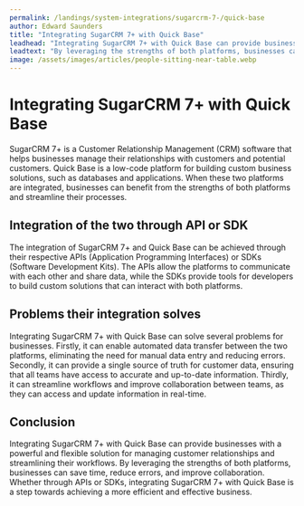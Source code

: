 ```yaml
---
permalink: /landings/system-integrations/sugarcrm-7-/quick-base
author: Edward Saunders
title: "Integrating SugarCRM 7+ with Quick Base"
leadhead: "Integrating SugarCRM 7+ with Quick Base can provide businesses with a powerful and flexible solution for managing customer relationships and streamlining their workflows"
leadtext: "By leveraging the strengths of both platforms, businesses can save time, reduce errors, and improve collaboration. Whether through APIs or SDKs, integrating SugarCRM 7+ with Quick Base is a step towards achieving a more efficient and effective business."
image: /assets/images/articles/people-sitting-near-table.webp
---
```

<div class="arttext">    <h1>Integrating SugarCRM 7+ with Quick Base</h1>
    <p>SugarCRM 7+ is a Customer Relationship Management (CRM) software that helps businesses manage their relationships with customers and potential customers. Quick Base is a low-code platform for building custom business solutions, such as databases and applications. When these two platforms are integrated, businesses can benefit from the strengths of both platforms and streamline their processes.</p>
    <h2>Integration of the two through API or SDK</h2>
    <p>The integration of SugarCRM 7+ and Quick Base can be achieved through their respective APIs (Application Programming Interfaces) or SDKs (Software Development Kits). The APIs allow the platforms to communicate with each other and share data, while the SDKs provide tools for developers to build custom solutions that can interact with both platforms. </p>
    <h2>Problems their integration solves</h2>
    <p> Integrating SugarCRM 7+ with Quick Base can solve several problems for businesses. Firstly, it can enable automated data transfer between the two platforms, eliminating the need for manual data entry and reducing errors. Secondly, it can provide a single source of truth for customer data, ensuring that all teams have access to accurate and up-to-date information. Thirdly, it can streamline workflows and improve collaboration between teams, as they can access and update information in real-time. </p>
    <h2>Conclusion</h2>
    <p>Integrating SugarCRM 7+ with Quick Base can provide businesses with a powerful and flexible solution for managing customer relationships and streamlining their workflows. By leveraging the strengths of both platforms, businesses can save time, reduce errors, and improve collaboration. Whether through APIs or SDKs, integrating SugarCRM 7+ with Quick Base is a step towards achieving a more efficient and effective business. </p>
</div>